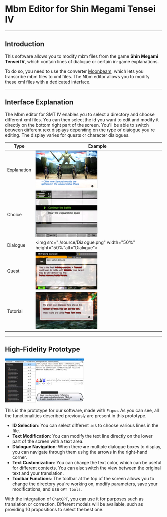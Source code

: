 # Mbm Editor for Shin Megami Tensei IV

___

## Introduction

This software allows you to modify mbm files from the game **Shin Megami Tensei IV**, which contain lines of dialogue or certain in-game explanations.

To do so, you need to use the converter [Moonbeam](https://github.com/Megaflan/Moonbeam), which lets you transcribe mbm files to xml files. The Mbm editor allows you to modify these xml files with a dedicated interface.

___

## Interface Explanation

The Mbm editor for SMT IV enables you to select a directory and choose different xml files. You can then select the id you want to edit and modify it directly on the bottom right part of the screen.
You'll be able to switch between different text displays depending on the type of dialogue you're editing. The display varies for quests or character dialogues.

| Type        | Example                                                                         |
|-------------|---------------------------------------------------------------------------------|
| Explanation | <img src="./source/explanation.png" width="50%" height="50%" alt="Explanation"> |
| Choice      | <img src="./source/choice.png" width="50%" height="50%" alt="Choice">           |
| Dialogue    | <img src="./source/Dialogue.png" width="50%" height="50%"alt="Dialogue">        |
| Quest       | <img src="./source/Quest.png" width="50%" height="50%" alt="Quest">             |
| Tutorial    | <img src="./source/tutorial.png" width="50%" height="50%" alt="Tutorial">       |

___

## High-Fidelity Prototype

<img src="./source/Prototype.png" width="50%" height="50%" alt="Prototype">

This is the prototype for our software, made with `Figma`. As you can see, all the functionalities described previously are present in this prototype.

- **ID Selection**: You can select different `id`s to choose various lines in the file.
- **Text Modification**: You can modify the text line directly on the lower part of the screen with a text area.
- **Dialogue Navigation**: When there are multiple dialogue boxes to display, you can navigate through them using the arrows in the right-hand corner.
- **Text Customization**: You can change the text color, which can be useful for different contexts. You can also switch the view between the original text and your translation.
- **Toolbar Functions**: The toolbar at the top of the screen allows you to change the directory you're working on, modify parameters, save your modifications, and use `GPT tools`.

With the integration of `ChatGPT`, you can use it for purposes such as translation or correction. Different models will be available, such as providing 10 propositions to select the best one.